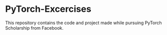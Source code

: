 # PyTorch-Excercises

This repository contains the code and project made while pursuing PyTorch Scholarship from Facebook.
